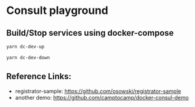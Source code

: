 # Consult playground

## Build/Stop services using docker-compose

```sh
yarn dc-dev-up
```

```sh
yarn dc-dev-down
```

## Reference Links:

- registrator-sample: https://github.com/osowski/registrator-sample
- another demo: https://github.com/camptocamp/docker-consul-demo
